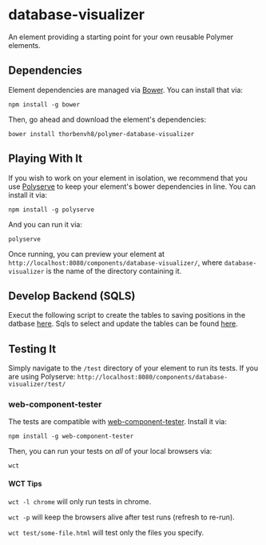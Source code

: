 # database-visualizer

An element providing a starting point for your own reusable Polymer elements.


## Dependencies

Element dependencies are managed via [Bower](http://bower.io/). You can
install that via:

    npm install -g bower

Then, go ahead and download the element's dependencies:

    bower install thorbenvh8/polymer-database-visualizer


## Playing With It

If you wish to work on your element in isolation, we recommend that you use
[Polyserve](https://github.com/PolymerLabs/polyserve) to keep your element's
bower dependencies in line. You can install it via:

    npm install -g polyserve

And you can run it via:

    polyserve

Once running, you can preview your element at
`http://localhost:8080/components/database-visualizer/`, where `database-visualizer` is the name of the directory containing it.


## Develop Backend (SQLS)

Execut the following script to create the tables to saving positions in the datbase [here](sqls/tables.sql).
Sqls to select and update the tables can be found [here](sqls/sqls.xml).


## Testing It

Simply navigate to the `/test` directory of your element to run its tests. If
you are using Polyserve: `http://localhost:8080/components/database-visualizer/test/`

### web-component-tester

The tests are compatible with [web-component-tester](https://github.com/Polymer/web-component-tester).
Install it via:

    npm install -g web-component-tester

Then, you can run your tests on _all_ of your local browsers via:

    wct

#### WCT Tips

`wct -l chrome` will only run tests in chrome.

`wct -p` will keep the browsers alive after test runs (refresh to re-run).

`wct test/some-file.html` will test only the files you specify.
